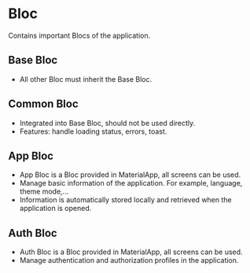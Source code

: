 # Bloc

Contains important Blocs of the application.

## Base Bloc

- All other Bloc must inherit the Base Bloc.

## Common Bloc

- Integrated into Base Bloc, should not be used directly.
- Features: handle loading status, errors, toast.

## App Bloc

- App Bloc is a Bloc provided in MaterialApp, all screens can be used.
- Manage basic information of the application. For example, language, theme mode,...
- Information is automatically stored locally and retrieved when the application is opened.

## Auth Bloc

- Auth Bloc is a Bloc provided in MaterialApp, all screens can be used.
- Manage authentication and authorization profiles in the application.



